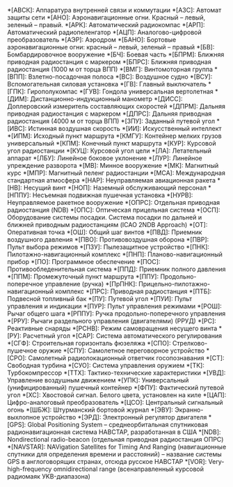 *[АВСК]: Аппаратура внутренней связи и коммутации
*[АЗС]: Автомат защиты сети
*[АНО]: Аэронавигационные огни. Красный – левый, зеленый – правый.
*[АРК]: Автоматический радиокомпас
*[АРП]: Автоматический радиопеленгатор
*[АЦП]: Аналогово-цифровой преобразователь
*[АЭР]: Аэродром
*[БАНО]: Бортовые аэронавигационные огни: красный – левый, зеленый – правый
*[БВ]: Бомбардировочное вооружение
*[БЧ]: Боевая часть
*[БПРМ]: Ближняя приводная радиостанция с маркером
*[БПРС]: Ближняя приводная радиостанция (1000 м от торца ВПП)
*[ВМГ]: Винтомоторная группа
*[ВПП]: Взлетно-посадочная полоса
*[ВС]: Воздушное судно
*[ВСУ]: Вспомогательная силовая установка
*[ГВ]: Главный выключатель
*[ГПК]: Гирополукомпас
*[ГУВ]: Гондола универсальная вертолетная
*[ДИМ]: Дистанционно-индукционный манометр
*[ДИСС]: Доплеровский измеритель составляющих скоростей
*[ДПРМ]: Дальняя приводная радиостанция с маркером
*[ДПРС]: Дальняя приводная радиостанция (4000 м от торца ВПП)
*[ЗПУ]: Заданный путевой угол
*[ИВС]: Истинная воздушная скорость
*[ИИ]: Искусственный интеллект
*[ИПМ]: Исходный пункт маршрута
*[КМГУ]: Контейнер мелких грузов универсальный
*[КПМ]: Конечный пункт маршрута
*[КУР]: Курсовой угол радиостанции
*[КУЦ]: Курсовой угол цели
*[ЛА]: Летательный аппарат
*[ЛБУ]: Линейное боковое уклонение
*[ЛУР]: Линейное упреждение разворота
*[МВ]: Минное вооружение
*[МК]: Магнитный курс
*[МПР]: Магнитный пеленг радиостанции
*[МСА]: Международная стандартная атмосфера
*[НАР]: Неуправляемая авиационная ракета
*[НВ]: Несущий винт
*[НОП]: Наземный обслуживающий персонал
*[НППУ]: Несъемная подвижная пушечная установка
*[НУРВ]: Неуправляемое ракетное вооружение
*[ОПРС]: Отдельная приводная радиостанция (NDB)
*[ОПС]: Оптическая прицельная система
*[ОСП]: Оборудование системы посадки. Система посадки по дальней и ближней приводным радиостанциям (ICAO 2NDB Approach)
*[ОТ]: Оперативная точка
*[ОШ]: Общий шаг винтов
*[ПВД]: Приемник воздушного давления
*[ПВО]: Противовоздушная оборона
*[ПВР]: Пульт выбора режимов
*[ПЗУ]: Пылезащитное устройство
*[ПНК]: Пилотажно-навигационный комплекс
*[ПНП]: Планово-навигационный прибор
*[ПО]: Программное обеспечение
*[ПОС]: Противообледенительная система
*[ППД]: Приемник полного давления
*[ППМ]: Промежуточный пункт маршрута
*[ППУ]: Продольно-поперечное управление (ручка)
*[ПрПНК]: Прицельно-пилотажно-навигационный комплекс
*[ПРС]: Приводная радиостанция
*[ПТБ]: Подвесной топливный бак
*[ПУ]: Путевой угол
*[ПУИ]: Пульт управления и индикации
*[ПУР]: Пульт управления режимами
*[РОШ]: Рычаг общего шага
*[РППУ]: Ручка продольно-поперечного управления
*[РРУ]: Рычаги раздельного управления (двигателями) (РРУД)
*[РС]: Реактивные снаряды
*[РСНВ]: Режим самовращения несущего винта
*[РУ]: Расчетный угол
*[САР]: Система автоматического регулирования
*[СГФ]: Строительная горизонталь фюзеляжа
*[СПО]: Стрелково-пушечное оружие
*[СПУ]: Самолетное переговорное устройство
*[СРО]: Самолетный радиолокационный ответчик госопознавания
*[СТ]: Свободная турбина
*[СУО]: Система управления оружием
*[ТК]: Турбокомпрессор
*[ТТХ]: Тактико-технические характеристики
*[УВД]: Управление воздушным движением
*[УПК]: Универсальный (унифицированный) пушечный контейнер
*[ФПУ]: Фактический путевой угол
*[ХС]: Хвостовой сигнал. Белого цвета, установлен на киле
*[ЦАП]: Цифро-аналоговый преобразователь
*[ЦСО]: Центральный сигнальный огонь
*[ШБЖ]: Штурманский бортовой журнал
*[ЭВУ]: Экранно-выхлопное устройство
*[ЭРД]: Электронный регулятор двигателя
*[GPS]: Global Positioning System – среднеорбитальная спутниковая радионавигационная система НАВСТАР, разработанная в США
*[NDB]: Nondirectional radio-beacon (отдельная приводная радиостанция ОПРС)
*[NAVSTAR]: NAVigation Satellites for Timing And Ranging (навигационные спутники для определения времени и расстояний) – название системы GPS в англоговорящих странах, отсюда русское НАВСТАР
*[VOR]: Very-high-frequency omnidirectional range (всенаправленный курсовой радиомаяк УKB-диапазона)

